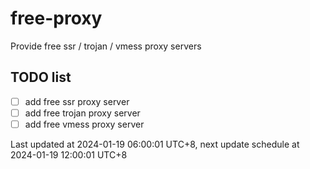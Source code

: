 
# free-proxy
Provide free ssr / trojan / vmess proxy servers


## TODO list
- [ ] add free ssr proxy server
- [ ] add free trojan proxy server
- [ ] add free vmess proxy server

Last updated at 2024-01-19 06:00:01 UTC+8, next update schedule at 2024-01-19 12:00:01 UTC+8

